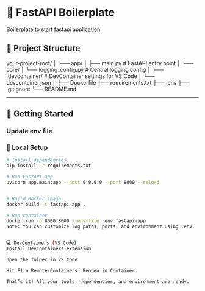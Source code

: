 # 🚀 FastAPI Boilerplate
Boilerplate to start fastapi application

## 🧱 Project Structure

your-project-root/
│
├── app/
│ ├── main.py # FastAPI entry point
│ └── core/
│ └── logging_config.py # Central logging config
│
├── .devcontainer/ # DevContainer settings for VS Code
│ └── devcontainer.json
│
├── Dockerfile
├── requirements.txt
├── .env
├── .gitignore
└── README.md


---

## 🚀 Getting Started

### Update env file


### 🧪 Local Setup

```bash
# Install dependencies
pip install -r requirements.txt

# Run FastAPI app
uvicorn app.main:app --host 0.0.0.0 --port 8000 --reload


# Build Docker image
docker build -t fastapi-app .

# Run container
docker run -p 8000:8000 --env-file .env fastapi-app
Note: You can customize log paths, ports, and environment using .env.


💻 DevContainers (VS Code)
Install DevContainers extension

Open the folder in VS Code

Hit F1 → Remote-Containers: Reopen in Container

That’s it! All your tools, dependencies, and environment are ready.